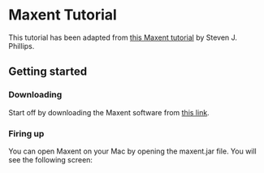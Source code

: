 # Maxent Tutorial

This tutorial has been adapted from [this Maxent tutorial](https://biodiversityinformatics.amnh.org/open_source/maxent/Maxent_tutorial2017.pdf) by Steven J. Phillips.

## Getting started

### Downloading

Start off by downloading the Maxent software from [this link](https://biodiversityinformatics.amnh.org/open_source/maxent/).

### Firing up

You can open Maxent on your Mac by opening the maxent.jar file. You will see the following screen:

